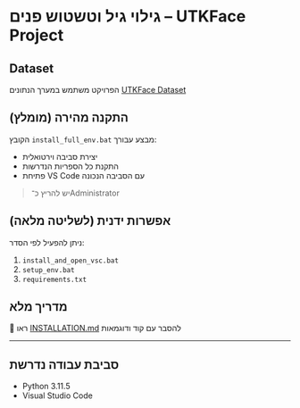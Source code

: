 # גילוי גיל וטשטוש פנים – UTKFace Project

## Dataset
הפרויקט משתמש במערך הנתונים [UTKFace Dataset](https://www.kaggle.com/datasets/jangedoo/utkface-new)

## התקנה מהירה (מומלץ)
הקובץ `install_full_env.bat` מבצע עבורך:
- יצירת סביבה וירטואלית
- התקנת כל הספריות הנדרשות
- פתיחת VS Code עם הסביבה הנכונה

> יש להריץ כ־Administrator

## אפשרות ידנית (לשליטה מלאה)
ניתן להפעיל לפי הסדר:
1. `install_and_open_vsc.bat`
2. `setup_env.bat`
3. `requirements.txt`

## מדריך מלא
📄 ראו [INSTALLATION.md](INSTALLATION.md) להסבר עם קוד ודוגמאות

---

## סביבת עבודה נדרשת
- Python 3.11.5
- Visual Studio Code
